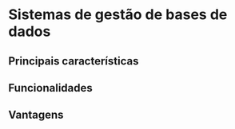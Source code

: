 # **Sistemas de gestão de bases de dados**

## Principais características

## Funcionalidades

## Vantagens